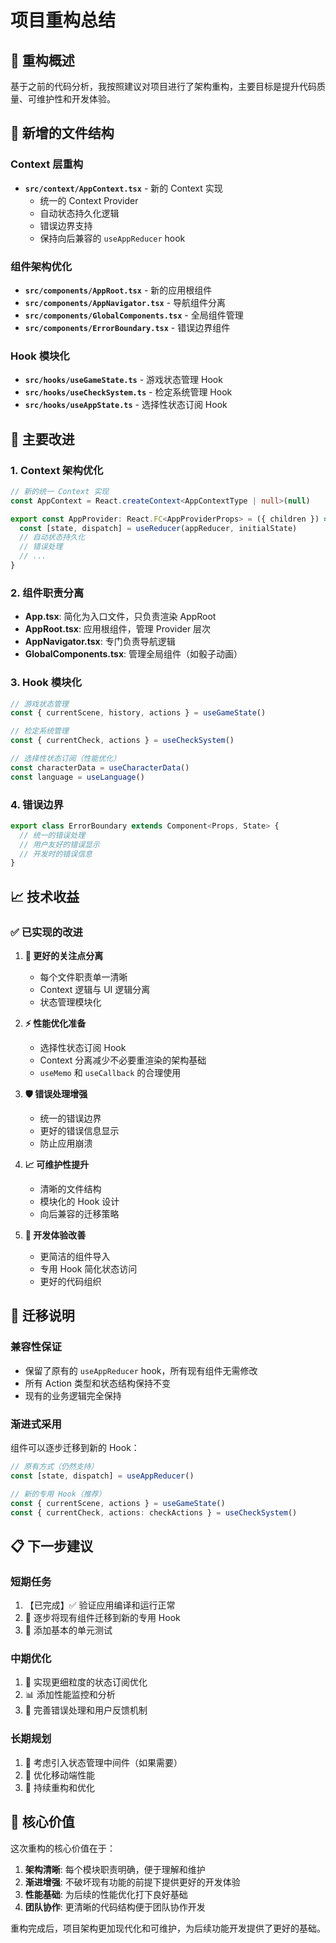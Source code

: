 # 项目重构总结

## 🔧 重构概述

基于之前的代码分析，我按照建议对项目进行了架构重构，主要目标是提升代码质量、可维护性和开发体验。

## 📁 新增的文件结构

### Context 层重构

- **`src/context/AppContext.tsx`** - 新的 Context 实现
  - 统一的 Context Provider
  - 自动状态持久化逻辑
  - 错误边界支持
  - 保持向后兼容的 `useAppReducer` hook

### 组件架构优化

- **`src/components/AppRoot.tsx`** - 新的应用根组件
- **`src/components/AppNavigator.tsx`** - 导航组件分离
- **`src/components/GlobalComponents.tsx`** - 全局组件管理
- **`src/components/ErrorBoundary.tsx`** - 错误边界组件

### Hook 模块化

- **`src/hooks/useGameState.ts`** - 游戏状态管理 Hook
- **`src/hooks/useCheckSystem.ts`** - 检定系统管理 Hook
- **`src/hooks/useAppState.ts`** - 选择性状态订阅 Hook

## 🚀 主要改进

### 1. **Context 架构优化**

```typescript
// 新的统一 Context 实现
const AppContext = React.createContext<AppContextType | null>(null)

export const AppProvider: React.FC<AppProviderProps> = ({ children }) => {
  const [state, dispatch] = useReducer(appReducer, initialState)
  // 自动状态持久化
  // 错误处理
  // ...
}
```

### 2. **组件职责分离**

- **App.tsx**: 简化为入口文件，只负责渲染 AppRoot
- **AppRoot.tsx**: 应用根组件，管理 Provider 层次
- **AppNavigator.tsx**: 专门负责导航逻辑
- **GlobalComponents.tsx**: 管理全局组件（如骰子动画）

### 3. **Hook 模块化**

```typescript
// 游戏状态管理
const { currentScene, history, actions } = useGameState()

// 检定系统管理
const { currentCheck, actions } = useCheckSystem()

// 选择性状态订阅（性能优化）
const characterData = useCharacterData()
const language = useLanguage()
```

### 4. **错误边界**

```typescript
export class ErrorBoundary extends Component<Props, State> {
  // 统一的错误处理
  // 用户友好的错误显示
  // 开发时的错误信息
}
```

## 📈 技术收益

### ✅ **已实现的改进**

1. **🔧 更好的关注点分离**

   - 每个文件职责单一清晰
   - Context 逻辑与 UI 逻辑分离
   - 状态管理模块化

2. **⚡ 性能优化准备**

   - 选择性状态订阅 Hook
   - Context 分离减少不必要重渲染的架构基础
   - `useMemo` 和 `useCallback` 的合理使用

3. **🛡️ 错误处理增强**

   - 统一的错误边界
   - 更好的错误信息显示
   - 防止应用崩溃

4. **📈 可维护性提升**

   - 清晰的文件结构
   - 模块化的 Hook 设计
   - 向后兼容的迁移策略

5. **🔄 开发体验改善**
   - 更简洁的组件导入
   - 专用 Hook 简化状态访问
   - 更好的代码组织

## 🔄 迁移说明

### 兼容性保证

- 保留了原有的 `useAppReducer` hook，所有现有组件无需修改
- 所有 Action 类型和状态结构保持不变
- 现有的业务逻辑完全保持

### 渐进式采用

组件可以逐步迁移到新的 Hook：

```typescript
// 原有方式（仍然支持）
const [state, dispatch] = useAppReducer()

// 新的专用 Hook（推荐）
const { currentScene, actions } = useGameState()
const { currentCheck, actions: checkActions } = useCheckSystem()
```

## 📋 下一步建议

### 短期任务

1. 【已完成】✅ 验证应用编译和运行正常
2. 🔄 逐步将现有组件迁移到新的专用 Hook
3. 🧪 添加基本的单元测试

### 中期优化

1. 🎯 实现更细粒度的状态订阅优化
2. 📊 添加性能监控和分析
3. 🔧 完善错误处理和用户反馈机制

### 长期规划

1. 🚀 考虑引入状态管理中间件（如果需要）
2. 📱 优化移动端性能
3. 🔄 持续重构和优化

## 🎯 核心价值

这次重构的核心价值在于：

1. **架构清晰**: 每个模块职责明确，便于理解和维护
2. **渐进增强**: 不破坏现有功能的前提下提供更好的开发体验
3. **性能基础**: 为后续的性能优化打下良好基础
4. **团队协作**: 更清晰的代码结构便于团队协作开发

重构完成后，项目架构更加现代化和可维护，为后续功能开发提供了更好的基础。
